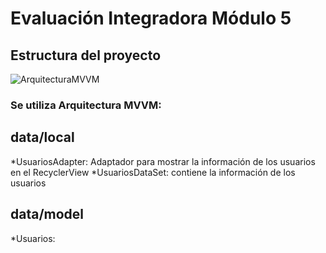 # Evaluación Integradora Módulo 5
## Estructura del proyecto
![ArquitecturaMVVM](https://github.com/Galtor-program/EvaluacionM5/assets/118318571/f8af3a8e-bb8d-4ecb-bca9-160a2b2b1ea4)
### Se utiliza Arquitectura MVVM:
## data/local
*UsuariosAdapter: Adaptador para mostrar la información de los usuarios en el RecyclerView 
*UsuariosDataSet: contiene la información de los usuarios
## data/model
*Usuarios: 

